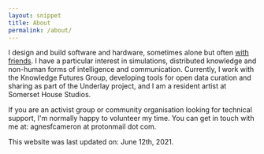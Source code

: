 ```yaml
---
layout: snippet
title: About
permalink: /about/
---
```


I design and build software and hardware, sometimes alone but often [with friends](https://www.foreignobjects.net/). I have a particular interest in simulations, distributed knowledge and non-human forms of intelligence and communication. Currently, I work with the Knowledge Futures Group, developing tools for open data curation and sharing as part of the Underlay project, and I am a resident artist at Somerset House Studios.

If you are an activist group or community organisation looking for technical support, I'm normally happy to volunteer my time. You can get in touch with me at: agnesfcameron at protonmail dot com.

This website was last updated on: June 12th, 2021.